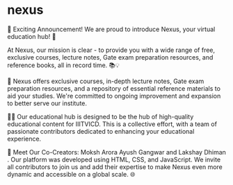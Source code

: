 # nexus
📢 Exciting Announcement! We are proud to introduce Nexus, your virtual education hub! 🚀

At Nexus, our mission is clear - to provide you with a wide range of free, exclusive courses, lecture notes, Gate exam preparation resources, and reference books, all in record time. 📚💡

🌟 Nexus offers exclusive courses, in-depth lecture notes, Gate exam preparation resources, and a repository of essential reference materials to aid your studies. We're committed to ongoing improvement and expansion to better serve our institute.

👨‍💻 Our educational hub is designed to be the hub of high-quality educational content for IIITVICD. This is a collective effort, with a team of passionate contributors dedicated to enhancing your educational experience.

🤝 Meet Our Co-Creators: Moksh Arora Ayush Gangwar and Lakshay Dhiman . Our platform was developed using HTML, CSS, and JavaScript. We invite all contributors to join us and add their expertise to make Nexus even more dynamic and accessible on a global scale. 🌐
